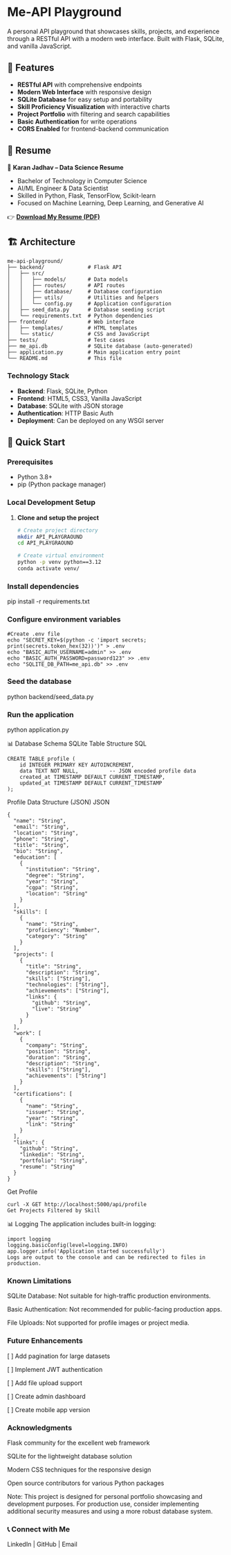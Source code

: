 # Me-API Playground

A personal API playground that showcases skills, projects, and experience through a RESTful API with a modern web interface. Built with Flask, SQLite, and vanilla JavaScript.

## 🌟 Features

- **RESTful API** with comprehensive endpoints
- **Modern Web Interface** with responsive design
- **SQLite Database** for easy setup and portability
- **Skill Proficiency Visualization** with interactive charts
- **Project Portfolio** with filtering and search capabilities
- **Basic Authentication** for write operations
- **CORS Enabled** for frontend-backend communication

 ## 📝 Resume

📄 **Karan Jadhav – Data Science Resume**  

- Bachelor of Technology in Computer Science  
- AI/ML Engineer & Data Scientist  
- Skilled in Python, Flask, TensorFlow, Scikit-learn  
- Focused on Machine Learning, Deep Learning, and Generative AI  

👉 [**Download My Resume (PDF)**](https://github.com/karanjadhav1771/me-api-playground/blob/main/assets/Karan_Jadhav_Resume.pdf](https://drive.google.com/file/d/1DcenkTGTBBuQh7yF3lfD9IjUYrr9Bw-P/view?usp=sharing))


## 🏗️ Architecture
```text
me-api-playground/
├── backend/              # Flask API
│   ├── src/
│   │   ├── models/       # Data models
│   │   ├── routes/       # API routes
│   │   ├── database/     # Database configuration
│   │   ├── utils/        # Utilities and helpers
│   │   └── config.py     # Application configuration
│   ├── seed_data.py      # Database seeding script
│   └── requirements.txt  # Python dependencies
├── frontend/             # Web interface
│   ├── templates/        # HTML templates
│   └── static/           # CSS and JavaScript
├── tests/                # Test cases
├── me_api.db             # SQLite database (auto-generated)
├── application.py        # Main application entry point
└── README.md             # This file

```
### Technology Stack
- **Backend**: Flask, SQLite, Python
- **Frontend**: HTML5, CSS3, Vanilla JavaScript
- **Database**: SQLite with JSON storage
- **Authentication**: HTTP Basic Auth
- **Deployment**: Can be deployed on any WSGI server

## 🚀 Quick Start

### Prerequisites
- Python 3.8+
- pip (Python package manager)

### Local Development Setup

1. **Clone and setup the project**
   ```bash
   # Create project directory
   mkdir API_PLAYGRAOUND
   cd API_PLAYGRAOUND
   
   # Create virtual environment
   python -p venv python==3.12
   conda activate venv/
   
### Install dependencies
pip install -r requirements.txt

### Configure environment variables
```
#Create .env file
echo "SECRET_KEY=$(python -c 'import secrets; print(secrets.token_hex(32))')" > .env
echo "BASIC_AUTH_USERNAME=admin" >> .env
echo "BASIC_AUTH_PASSWORD=password123" >> .env
echo "SQLITE_DB_PATH=me_api.db" >> .env
```
### Seed the database
python backend/seed_data.py

### Run the application
python application.py


📊 Database Schema
SQLite Table Structure
SQL
```
CREATE TABLE profile (
    id INTEGER PRIMARY KEY AUTOINCREMENT,
    data TEXT NOT NULL,          -- JSON encoded profile data
    created_at TIMESTAMP DEFAULT CURRENT_TIMESTAMP,
    updated_at TIMESTAMP DEFAULT CURRENT_TIMESTAMP
);
```
Profile Data Structure (JSON)
JSON
```
{
  "name": "String",
  "email": "String",
  "location": "String",
  "phone": "String",
  "title": "String",
  "bio": "String",
  "education": [
    {
      "institution": "String",
      "degree": "String",
      "year": "String",
      "cgpa": "String",
      "location": "String"
    }
  ],
  "skills": [
    {
      "name": "String",
      "proficiency": "Number",
      "category": "String"
    }
  ],
  "projects": [
    {
      "title": "String",
      "description": "String",
      "skills": ["String"],
      "technologies": ["String"],
      "achievements": ["String"],
      "links": {
        "github": "String",
        "live": "String"
      }
    }
  ],
  "work": [
    {
      "company": "String",
      "position": "String",
      "duration": "String",
      "description": "String",
      "skills": ["String"],
      "achievements": ["String"]
    }
  ],
  "certifications": [
    {
      "name": "String",
      "issuer": "String",
      "year": "String",
      "link": "String"
    }
  ],
  "links": {
    "github": "String",
    "linkedin": "String",
    "portfolio": "String",
    "resume": "String"
  }
}
```
Get Profile
```
curl -X GET http://localhost:5000/api/profile
Get Projects Filtered by Skill
```

📊 Logging
The application includes built-in logging:
```
import logging
logging.basicConfig(level=logging.INFO)
app.logger.info('Application started successfully')
Logs are output to the console and can be redirected to files in production.
```
### Known Limitations
SQLite Database: Not suitable for high-traffic production environments.

Basic Authentication: Not recommended for public-facing production apps.

File Uploads: Not supported for profile images or project media.

### Future Enhancements
[ ] Add pagination for large datasets

[ ] Implement JWT authentication

[ ] Add file upload support

[ ] Create admin dashboard

[ ] Create mobile app version


### Acknowledgments
Flask community for the excellent web framework

SQLite for the lightweight database solution

Modern CSS techniques for the responsive design

Open source contributors for various Python packages

Note: This project is designed for personal portfolio showcasing and development purposes. For production use, consider implementing additional security measures and using a more robust database system.

### 📞 Connect with Me
LinkedIn | GitHub | Email

